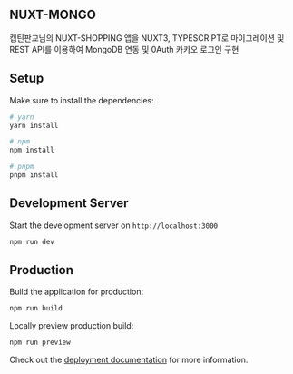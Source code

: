 ## NUXT-MONGO
캡틴판교님의 NUXT-SHOPPING 앱을 NUXT3, TYPESCRIPT로 마이그레이션 및 REST API를 이용하여 MongoDB 연동 및 0Auth 카카오 로그인 구현

## Setup

Make sure to install the dependencies:

```bash
# yarn
yarn install

# npm
npm install

# pnpm
pnpm install
```

## Development Server

Start the development server on `http://localhost:3000`

```bash
npm run dev
```

## Production

Build the application for production:

```bash
npm run build
```

Locally preview production build:

```bash
npm run preview
```

Check out the [deployment documentation](https://nuxt.com/docs/getting-started/deployment) for more information.
